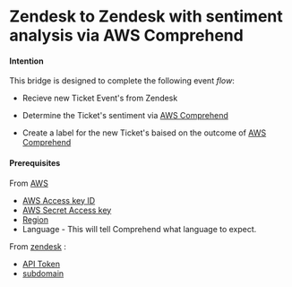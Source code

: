 # Zendesk to Zendesk with sentiment analysis via AWS Comprehend

#### Intention

This bridge is designed to complete the following event *flow*:

* Recieve new Ticket Event's from Zendesk

* Determine the Ticket's sentiment via [AWS Comprehend](https://aws.amazon.com/comprehend/) 

* Create a label for the new Ticket's baised on the outcome of [AWS Comprehend](https://aws.amazon.com/comprehend/)



#### Prerequisites

From [AWS](https://aws.amazon.com/) 
* [AWS Access key ID](https://docs.aws.amazon.com/general/latest/gr/aws-sec-cred-types.html)
* [AWS Secret Access key](https://docs.aws.amazon.com/general/latest/gr/aws-sec-cred-types.html)
* [Region](https://aws.amazon.com/premiumsupport/knowledge-center/vpc-find-availability-zone-options/#:~:text=To%20find%20which%20Availability%20Zones,options%20in%20the%20Region%20selector.)
* Language - This will tell Comprehend what language to expect.


From [zendesk](https://www.zendesk.com/) :
* [API Token](https://support.zendesk.com/hc/en-us/articles/226022787-Generating-a-new-API-token)
* [subdomain](https://support.zendesk.com/hc/en-us/articles/221682747-Where-can-I-find-my-Zendesk-subdomain-)




